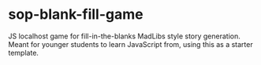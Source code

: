 # sop-blank-fill-game
JS localhost game for fill-in-the-blanks MadLibs style story generation. Meant for younger students to learn JavaScript from, using this as a starter template. 

